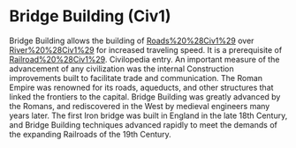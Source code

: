 # Bridge Building (Civ1)

Bridge Building allows the building of [Roads%20%28Civ1%29](roads) over [River%20%28Civ1%29](rivers) for increased traveling speed.
It is a prerequisite of [Railroad%20%28Civ1%29](Railroad).
Civilopedia entry.
An important measure of the advancement of any civilization was the internal Construction improvements built to facilitate trade and communication. The Roman Empire was renowned for its roads, aqueducts, and other structures that linked the frontiers to the capital. Bridge Building was greatly advanced by the Romans, and rediscovered in the West by medieval engineers many years later. The first Iron bridge was built in England in the late 18th Century, and Bridge Building techniques advanced rapidly to meet the demands of the expanding Railroads of the 19th Century.